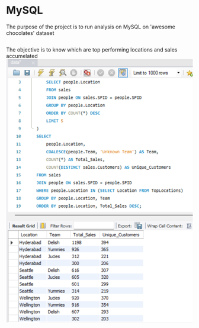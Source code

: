 # MySQL
The purpose of the project is to run analysis on MySQL on 'awesome chocolates' dataset

```We have imported the file already into MySQL workbench;
```
The objective is to know which are top performing locations and sales accumelated 
![Query Output](https://github.com/junaidnaeem-carleton/MySQL/blob/main/t0.png?raw=true)

